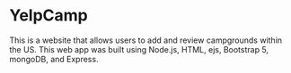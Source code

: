 # YelpCamp

This is a website that allows users to add and review campgrounds within the US.
This web app was built using Node.js, HTML, ejs, Bootstrap 5, mongoDB, and Express.
